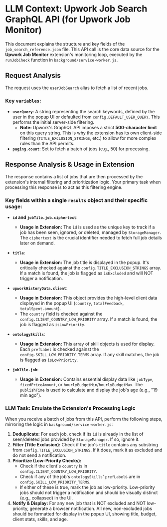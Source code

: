 # LLM Context: Upwork Job Search GraphQL API (for Upwork Job Monitor)

This document explains the structure and key fields of the `job_search_reference.json` file. This API call is the core data source for the **Upwork Job Monitor** extension's monitoring loop, executed by the `runJobCheck` function in `background/service-worker.js`.

## Request Analysis

The request uses the `userJobSearch` alias to fetch a list of recent jobs.

### Key `variables`:

-   **`userQuery`**: A string representing the search keywords, defined by the user in the popup UI or defaulted from `config.DEFAULT_USER_QUERY`. This performs the initial server-side filtering.
    -   **Note:** Upwork's GraphQL API imposes a strict **500-character limit** on this query string. This is why the extension has its own client-side filtering (`TITLE_EXCLUSION_STRINGS`, etc.) to allow for more complex rules than the API permits.
-   **`paging.count`**: Set to fetch a batch of jobs (e.g., 50) for processing.

## Response Analysis & Usage in Extension

The response contains a list of jobs that are then processed by the extension's internal filtering and prioritization logic. Your primary task when processing this response is to act as this filtering engine.

### Key fields within a single `results` object and their specific usage:

-   **`id` and `jobTile.job.ciphertext`**:
    -   **Usage in Extension:** The `id` is used as the unique key to track if a job has been seen, ignored, or deleted, managed by `StorageManager`. The `ciphertext` is the crucial identifier needed to fetch full job details later on demand.

-   **`title`**:
    -   **Usage in Extension:** The job title is displayed in the popup. It's critically checked against the `config.TITLE_EXCLUSION_STRINGS` array. If a match is found, the job is flagged as `isExcluded` and will NOT trigger a notification.

-   **`upworkHistoryData.client`**:
    -   **Usage in Extension:** This object provides the high-level client data displayed in the popup UI (`country`, `totalFeedback`, `totalSpent.amount`).
    -   The `country` field is checked against the `config.CLIENT_COUNTRY_LOW_PRIORITY` array. If a match is found, the job is flagged as `isLowPriority`.

-   **`ontologySkills`**:
    -   **Usage in Extension:** This array of skill objects is used for display. Each `prefLabel` is checked against the `config.SKILL_LOW_PRIORITY_TERMS` array. If any skill matches, the job is flagged as `isLowPriority`.

-   **`jobTile.job`**:
    -   **Usage in Extension:** Contains essential display data like `jobType`, `fixedPriceAmount`, or `hourlyBudgetMin`/`hourlyBudgetMax`. The `publishTime` is used to calculate and display the job's age (e.g., "19 min ago").

### LLM Task: Emulate the Extension's Processing Logic

When you receive a batch of jobs from this API, perform the following steps, mirroring the logic in `background/service-worker.js`:

1.  **Deduplicate:** For each job, check if its `id` is already in the list of seen/deleted jobs provided by `StorageManager`. If so, ignore it.
2.  **Filter (Title Exclusion):** Check if the job's `title` contains any substring from `config.TITLE_EXCLUSION_STRINGS`. If it does, mark it as excluded and do not send a notification.
3.  **Prioritize (Low-Priority Checks):**
    -   Check if the client's `country` is in `config.CLIENT_COUNTRY_LOW_PRIORITY`.
    -   Check if any of the job's `ontologySkills`' `prefLabel`s are in `config.SKILL_LOW_PRIORITY_TERMS`.
    -   If either of these is true, mark the job as low-priority. Low-priority jobs should not trigger a notification and should be visually distinct (e.g., collapsed) in the UI.
4.  **Notify & Display:** For any new job that is NOT excluded and NOT low-priority, generate a browser notification. All new, non-excluded jobs should be formatted for display in the popup UI, showing title, budget, client stats, skills, and age.